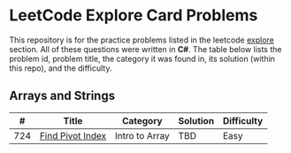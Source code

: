 # LeetCode Explore Card Problems

This repository is for the practice problems listed in the leetcode [explore](https://leetcode.com/explore/learn/) section. All of these questions were written in **C#**.
The table below lists the problem id, problem title, the category it was found in, its solution (within this repo), and the difficulty. 

## Arrays and Strings
|#|Title|Category|Solution|Difficulty
|---|---|---|---|---|
|724|[Find Pivot Index](https://leetcode.com/explore/learn/card/array-and-string/201/introduction-to-array/1144/)|Intro to Array|TBD|Easy|

